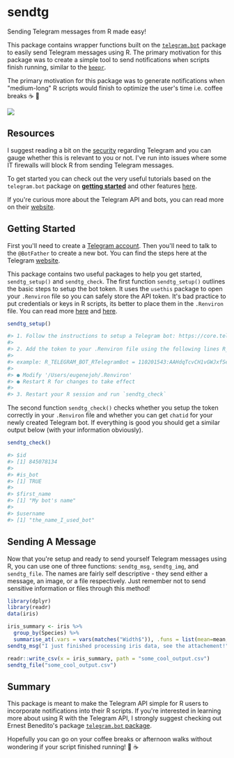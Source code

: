 # sendtg

Sending Telegram messages from R made easy!

This package contains wrapper functions built on the [`telegram.bot`](https://github.com/ebeneditos/telegram.bot) package to easily send Telegram messages using R. The primary motivation for this package was to create a simple tool to send notifications when scripts finish running, similar to the [`beepr`](https://cran.r-project.org/package=beepr).  

The primary motivation for this package was to generate notifications when "medium-long" R scripts would finish to optimize the user's time i.e. coffee breaks :coffee: :running:  

![](https://eugejoh.netlify.com/images/sendtg_ani.gif)

## Resources
I suggest reading a bit on the [security](https://core.telegram.org/api#security) regarding Telegram and you can gauge whether this is relevant to you or not. I've run into issues where some IT firewalls will block R from sending Telegram messages.  

To get started you can check out the very useful tutorials based on the `telegram.bot` package on [**getting started**](https://github.com/ebeneditos/telegram.bot/wiki/Introduction-to-the-API) and other features [here](https://github.com/ebeneditos/telegram.bot/wiki).  

If you're curious more about the Telegram API and bots, you can read more on their [website](https://core.telegram.org/bots).

## Getting Started
First you'll need to create a [Telegram account](https://web.telegram.org/). Then you'll need to talk to the `@BotFather` to create a new bot. You can find the steps here at the Telegram [website](https://core.telegram.org/bots#6-botfather). 

This package contains two useful packages to help you get started, `sendtg_setup()` and `sendtg_check`. The first function `sendtg_setup()` outlines the basic steps to setup the bot token. It uses the `usethis` package to open your `.Renviron` file so you can safely store the API token. It's bad practice to put credentials or keys in R scripts, its better to place them in the `.Renviron` file. You can read more [here](https://csgillespie.github.io/efficientR/3-3-r-startup.html#renviron) and [here](https://cran.r-project.org/web/packages/httr/vignettes/api-packages.html).


```r
sendtg_setup()

#> 1. Follow the instructions to setup a Telegram bot: https://core.telegram.org/bots#6-botfather
#>
#> 2. Add the token to your .Renviron file using the following lines R_TELEGRAM_BOT_RTelegramBot = TOKEN
#>
#> example: R_TELEGRAM_BOT_RTelegramBot = 110201543:AAHdqTcvCH1vGWJxfSeofSAs0K5PALDsaw
#>
#> ● Modify '/Users/eugenejoh/.Renviron'
#> ● Restart R for changes to take effect
#>
#> 3. Restart your R session and run `sendtg_check`
```

The second function `sendtg_check()` checks whether you setup the token correctly in your `.Renviron` file and whether you can get `chatid` for your newly created Telegram bot. If everything is good you should get a similar output below (with your information obviously).  

```r
sendtg_check()

#> $id
#> [1] 845078134
#>
#> #is_bot
#> [1] TRUE
#>
#> $first_name
#> [1] "My bot's name"
#>
#> $username
#> [1] "the_name_I_used_bot"

```

## Sending A Message
Now that you're setup and ready to send yourself Telegram messages using R, you can use one of three functions: `sendtg_msg`, `sendtg_img`, and `sendtg_file`. The names are fairly self descriptive - they send either a message, an image, or a file respectively. Just remember not to send sensitive information or files through this method!

```r
library(dplyr)
library(readr)
data(iris)

iris_summary <- iris %>% 
  group_by(Species) %>% 
  summarise_at(.vars = vars(matches("Width$")), .funs = list(mean=mean, median=median))
sendtg_msg("I just finished processing iris data, see the attachement!")

readr::write_csv(x = iris_summary, path = "some_cool_output.csv")
sendtg_file("some_cool_output.csv")

```

## Summary
This package is meant to make the Telegram API simple for R users to incorporate notifications into their R scripts. If you're interested in learning more about using R with the Telegram API, I strongly suggest checking out Ernest Benedito's package [`telegram.bot` package](https://github.com/ebeneditos/telegram.bot).  

Hopefully you can go on your coffee breaks or afternoon walks without wondering if your script finished running! :walking: :coffee:
